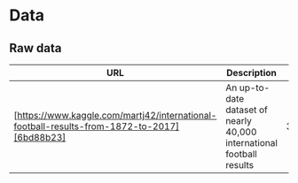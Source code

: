 # Data

## Raw data

URL                                                                                         | Description                                                           | Date       | Time
------------------------------------------------------------------------------------------- | --------------------------------------------------------------------- | ---------- | -----
[https://www.kaggle.com/martj42/international-football-results-from-1872-to-2017][6bd88b23] | An up-to-date dataset of nearly 40,000 international football results | 31.01.2018 | 11:22

[6bd88b23]: https://www.kaggle.com/martj42/international-football-results-from-1872-to-2017 "International football results from 1872 to 2018"
